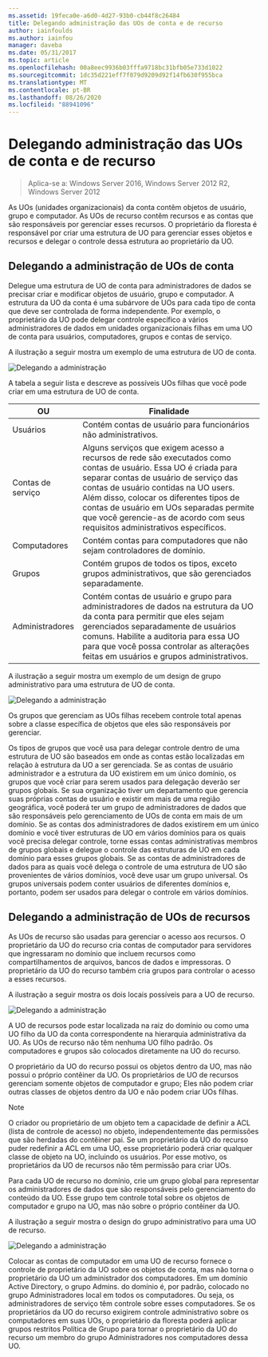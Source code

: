 ```yaml
---
ms.assetid: 19feca0e-a6d0-4d27-93b0-cb44f8c26484
title: Delegando administração das UOs de conta e de recurso
author: iainfoulds
ms.author: iainfou
manager: daveba
ms.date: 05/31/2017
ms.topic: article
ms.openlocfilehash: 00a8eec9936b03fffa9718bc31bfb05e733d1022
ms.sourcegitcommit: 1dc35d221eff7f079d9209d92f14fb630f955bca
ms.translationtype: MT
ms.contentlocale: pt-BR
ms.lasthandoff: 08/26/2020
ms.locfileid: "88941096"
---
```

# <a name="delegating-administration-of-account-ous-and-resource-ous"></a>Delegando administração das UOs de conta e de recurso

>Aplica-se a: Windows Server 2016, Windows Server 2012 R2, Windows Server 2012

As UOs (unidades organizacionais) da conta contêm objetos de usuário, grupo e computador. As UOs de recurso contêm recursos e as contas que são responsáveis por gerenciar esses recursos. O proprietário da floresta é responsável por criar uma estrutura de UO para gerenciar esses objetos e recursos e delegar o controle dessa estrutura ao proprietário da UO.

## <a name="delegating-administration-of-account-ous"></a>Delegando a administração de UOs de conta
Delegue uma estrutura de UO de conta para administradores de dados se precisar criar e modificar objetos de usuário, grupo e computador. A estrutura da UO da conta é uma subárvore de UOs para cada tipo de conta que deve ser controlada de forma independente. Por exemplo, o proprietário da UO pode delegar controle específico a vários administradores de dados em unidades organizacionais filhas em uma UO de conta para usuários, computadores, grupos e contas de serviço.

A ilustração a seguir mostra um exemplo de uma estrutura de UO de conta.

![Delegando a administração](media/Delegating-Administration-of-Account-OUs-and-Resource-OUs/66d38fbe-e8eb-42d7-abab-9526243bf6d9.gif)

A tabela a seguir lista e descreve as possíveis UOs filhas que você pode criar em uma estrutura de UO de conta.

|OU|Finalidade|
|------|-----------|
|Usuários|Contém contas de usuário para funcionários não administrativos.|
|Contas de serviço|Alguns serviços que exigem acesso a recursos de rede são executados como contas de usuário. Essa UO é criada para separar contas de usuário de serviço das contas de usuário contidas na UO users. Além disso, colocar os diferentes tipos de contas de usuário em UOs separadas permite que você gerencie-as de acordo com seus requisitos administrativos específicos.|
|Computadores|Contém contas para computadores que não sejam controladores de domínio.|
|Grupos|Contém grupos de todos os tipos, exceto grupos administrativos, que são gerenciados separadamente.|
|Administradores|Contém contas de usuário e grupo para administradores de dados na estrutura da UO da conta para permitir que eles sejam gerenciados separadamente de usuários comuns. Habilite a auditoria para essa UO para que você possa controlar as alterações feitas em usuários e grupos administrativos.|

A ilustração a seguir mostra um exemplo de um design de grupo administrativo para uma estrutura de UO de conta.

![Delegando a administração](media/Delegating-Administration-of-Account-OUs-and-Resource-OUs/be2cd2d2-6956-429c-a53a-369e6fe40b2b.gif)

Os grupos que gerenciam as UOs filhas recebem controle total apenas sobre a classe específica de objetos que eles são responsáveis por gerenciar.

Os tipos de grupos que você usa para delegar controle dentro de uma estrutura de UO são baseados em onde as contas estão localizadas em relação à estrutura da UO a ser gerenciada. Se as contas de usuário administrador e a estrutura da UO existirem em um único domínio, os grupos que você criar para serem usados para delegação deverão ser grupos globais. Se sua organização tiver um departamento que gerencia suas próprias contas de usuário e existir em mais de uma região geográfica, você poderá ter um grupo de administradores de dados que são responsáveis pelo gerenciamento de UOs de conta em mais de um domínio. Se as contas dos administradores de dados existirem em um único domínio e você tiver estruturas de UO em vários domínios para os quais você precisa delegar controle, torne essas contas administrativas membros de grupos globais e delegue o controle das estruturas de UO em cada domínio para esses grupos globais. Se as contas de administradores de dados para as quais você delega o controle de uma estrutura de UO são provenientes de vários domínios, você deve usar um grupo universal. Os grupos universais podem conter usuários de diferentes domínios e, portanto, podem ser usados para delegar o controle em vários domínios.

## <a name="delegating-administration-of-resource-ous"></a>Delegando a administração de UOs de recursos
As UOs de recurso são usadas para gerenciar o acesso aos recursos. O proprietário da UO do recurso cria contas de computador para servidores que ingressaram no domínio que incluem recursos como compartilhamentos de arquivos, bancos de dados e impressoras. O proprietário da UO do recurso também cria grupos para controlar o acesso a esses recursos.

A ilustração a seguir mostra os dois locais possíveis para a UO de recurso.

![Delegando a administração](media/Delegating-Administration-of-Account-OUs-and-Resource-OUs/6667a5ce-34d6-48a9-9974-b823ba70e2af.gif)

A UO de recursos pode estar localizada na raiz do domínio ou como uma UO filho da UO da conta correspondente na hierarquia administrativa da UO. As UOs de recurso não têm nenhuma UO filho padrão. Os computadores e grupos são colocados diretamente na UO do recurso.

O proprietário da UO do recurso possui os objetos dentro da UO, mas não possui o próprio contêiner da UO. Os proprietários de UO de recursos gerenciam somente objetos de computador e grupo; Eles não podem criar outras classes de objetos dentro da UO e não podem criar UOs filhas.

> [!NOTE]
> O criador ou proprietário de um objeto tem a capacidade de definir a ACL (lista de controle de acesso) no objeto, independentemente das permissões que são herdadas do contêiner pai. Se um proprietário da UO do recurso puder redefinir a ACL em uma UO, esse proprietário poderá criar qualquer classe de objeto na UO, incluindo os usuários. Por esse motivo, os proprietários da UO de recursos não têm permissão para criar UOs.

Para cada UO de recurso no domínio, crie um grupo global para representar os administradores de dados que são responsáveis pelo gerenciamento do conteúdo da UO. Esse grupo tem controle total sobre os objetos de computador e grupo na UO, mas não sobre o próprio contêiner da UO.

A ilustração a seguir mostra o design do grupo administrativo para uma UO de recurso.

![Delegando a administração](media/Delegating-Administration-of-Account-OUs-and-Resource-OUs/8a3f7714-a3bf-43f7-b999-6070543248b0.gif)

Colocar as contas de computador em uma UO de recurso fornece o controle de proprietário da UO sobre os objetos de conta, mas não torna o proprietário da UO um administrador dos computadores. Em um domínio Active Directory, o grupo Admins. do domínio é, por padrão, colocado no grupo Administradores local em todos os computadores. Ou seja, os administradores de serviço têm controle sobre esses computadores. Se os proprietários da UO do recurso exigirem controle administrativo sobre os computadores em suas UOs, o proprietário da floresta poderá aplicar grupos restritos Política de Grupo para tornar o proprietário da UO do recurso um membro do grupo Administradores nos computadores dessa UO.



